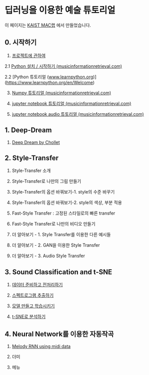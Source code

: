 딥러닝을 이용한 예술 튜토리얼
=============================

이 페이지는 [KAIST MAC랩](http://mac.kaist.ac.kr) 에서 만들었습니다.

## 0. 시작하기

1. [프로젝트에 관하여](about.md)

2.1 [Python 설치 / 시작하기 (musicinformationretrieval.com)](http://musicinformationretrieval.com/python_basics.html)

2.2 [Python 튜토리얼 (www.learnpython.org)] (https://www.learnpython.org/en/Welcome)

3. [Numpy 튜토리얼 (musicinformationretrieval.com)](http://musicinformationretrieval.com/numpy_basics.html)

4. [jupyter notebook 튜토리얼 (musicinformationretrieval.com)](http://musicinformationretrieval.com/get_good_at_ipython.html)

5. [jupyter notebook audio 튜토리얼 (musicinformationretrieval.com)](http://musicinformationretrieval.com/ipython_audio.html)

## 1. Deep-Dream

1. [Deep Dream by Chollet](deep_dream/8.2-deep-dream.md)

## 2. Style-Transfer

1. Style-Transfer 소개

2. Style-Transfer로 나만의 그림 만들기

3. Style-Transfer의 옵션 바꿔보기-1. style의 수준 바꾸기

4. Style-Transfer의 옵션 바꿔보기-2. style의 색상, 부분 적용

5. Fast-Style Transfer : 고정된 스타일로의 빠른 transfer

6. Fast-Style Transfer로 나만의 비디오 만들기

7. 더 알아보기 - 1. Style Transfer를 이용한 다른 예시들

8. 더 알아보기 - 2. GAN을 이용한 Style Transfer

9. 더 알아보기 - 3. Audio Style Transfer

## 3. Sound Classification and t-SNE

1. [데이터 준비하고 전처리하기](classify_tsne/classify_tsne_1_prepare_data.md)

2. [스펙트로그램 추출하기](classify_tsne/classify_tsne_2_extract_spectrum.md)

3. [모델 만들고 학습시키기](classify_tsne/classify_tsne_3_train.md)

4. [t-SNE로 분석하기](classify_tsne/classify_tsne_4_tsne.md)

## 4. Neural Network를 이용한 자동작곡

1. [Melody RNN using midi data](melody_rnn/melody_RNN.md)

2. 더미

3. 메뉴
